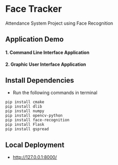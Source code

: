 # Face Tracker
Attendance System Project using Face Recognition

## Application Demo
#### 1. Command Line Interface Application
#### 2. Graphic User Interface Application

## Install Dependencies
- Run the following commands in terminal

```
pip install cmake
pip install dlib
pip install numpy
pip install opencv-python
pip install face-recognition
pip install Flask
pip install gspread
```

## Local Deployment 
- http://127.0.0.1:8000/
